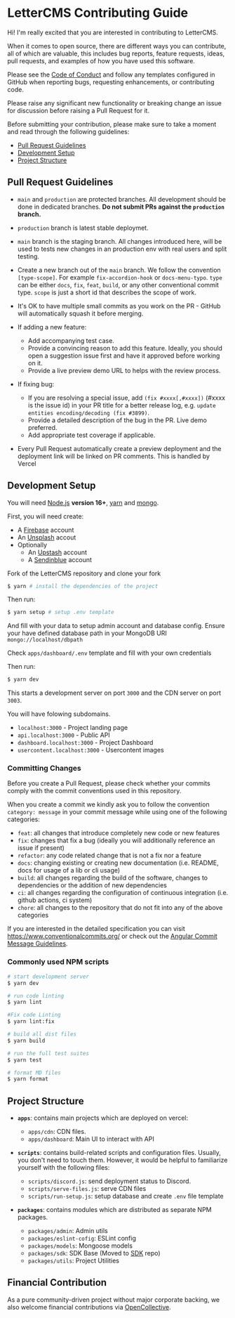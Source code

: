 # LetterCMS Contributing Guide

Hi! I'm really excited that you are interested in contributing to LetterCMS.

When it comes to open source, there are different ways you can contribute, all
of which are valuable, this includes bug reports, feature requests, ideas, pull requests, and examples of how you have used this software.

Please see the [Code of Conduct](https://github.com/lettercms/lettercms/blob/main/.github/CODE_OF_CONDUCT.md) and follow any templates configured in GitHub when reporting bugs, requesting enhancements, or contributing code.

Please raise any significant new functionality or breaking change an issue for discussion before raising a Pull Request for it.

Before submitting your contribution, please make sure to take a moment and read through the following guidelines:

- [Pull Request Guidelines](#pull-request-guidelines)
- [Development Setup](#development-setup)
- [Project Structure](#project-structure)

## Pull Request Guidelines

- `main` and `production` are protected branches. All development should be done in dedicated branches. **Do not submit PRs against the `production` branch.**

- `production` branch is latest stable deploymet.

- `main` branch is the staging branch. All changes introduced here, will be used to tests new changes in an production env with real users and split testing.

- Create a new branch out of the `main` branch. We follow the convention `[type-scope]`. For example `fix-accordion-hook` or `docs-menu-typo`. `type` can be either `docs`, `fix`, `feat`, `build`, or any other conventional commit type. `scope` is just a short id that describes the scope of work.

- It's OK to have multiple small commits as you work on the PR - GitHub will automatically squash it before merging.

- If adding a new feature:

  - Add accompanying test case.
  - Provide a convincing reason to add this feature. Ideally, you should open a suggestion issue first and have it approved before working on it.
  - Provide a live preview demo URL to helps with the review process.

- If fixing bug:

  - If you are resolving a special issue, add `(fix #xxxx[,#xxxx])` (#xxxx is the issue id) in your PR title for a better release log, e.g. `update entities encoding/decoding (fix #3899)`.
  - Provide a detailed description of the bug in the PR. Live demo preferred.
  - Add appropriate test coverage if applicable.

- Every Pull Request automatically create a preview deployment and the deployment link will be linked on PR comments. This is handled by Vercel

## Development Setup

You will need [Node.js](https://nodejs.org) **version 16+**, [yarn](https://yarnpkg.com/en/docs/install) and [mongo](https://www.mongodb.com).

First, you will need create:

- A [Firebase](https://firebase.google.com) account
- An [Unsplash](https://unsplash.com) accout
- Optionally
  - An [Upstash](https://upstash.com/) account
  - A [Sendinblue](https://sendinblue.com/) account

Fork of the LetterCMS repository and clone your fork

```bash
$ yarn # install the dependencies of the project
```

Then run:

```bash
$ yarn setup # setup .env template
```

And fill with your data to setup admin account and database config. Ensure your have defined database path in your MongoDB URI `mongo://localhost/dbpath`

Check `apps/dashboard/.env` template and fill with your own credentials

Then run:

```bash
$ yarn dev
```

This starts a development server on port `3000` and the CDN server on port `3003`.

You will have folowing subdomains.

- `localhost:3000` - Project landing page
- `api.localhost:3000` - Public API
- `dashboard.localhost:3000` - Project Dashboard
- `usercontent.localhost:3000` - Usercontent images

### Committing Changes

Before you create a Pull Request, please check whether your commits comply with
the commit conventions used in this repository.

When you create a commit we kindly ask you to follow the convention
`category: message` in your commit message while using one of
the following categories:

- `feat`: all changes that introduce completely new code or new features
- `fix`: changes that fix a bug (ideally you will additionally reference an issue if present)
- `refactor`: any code related change that is not a fix nor a feature
- `docs`: changing existing or creating new documentation (i.e. README, docs for usage of a lib or cli usage)
- `build`: all changes regarding the build of the software, changes to dependencies or the addition of new dependencies
- `ci`: all changes regarding the configuration of continuous integration (i.e. github actions, ci system)
- `chore`: all changes to the repository that do not fit into any of the above categories

If you are interested in the detailed specification you can visit
https://www.conventionalcommits.org/ or check out the [Angular Commit Message Guidelines](https://github.com/angular/angular/blob/22b96b9/CONTRIBUTING.md#-commit-message-guidelines).

### Commonly used NPM scripts

```bash
# start development server
$ yarn dev

# run code linting
$ yarn lint

#Fix code Linting
$ yarn lint:fix

# build all dist files
$ yarn build

# run the full test suites
$ yarn test

# format MD files
$ yarn format
```

## Project Structure

- **`apps`**: contains main projects which are deployed on vercel:

  - `apps/cdn`: CDN files.
  - `apps/dashboard`: Main UI to interact with API

- **`scripts`**: contains build-related scripts and configuration files. Usually, you don't need to touch them. However, it would be helpful to familiarize yourself with the following files:

  - `scripts/discord.js`: send deployment status to Discord.
  - `scripts/serve-files.js`: serve CDN files
  - `scripts/run-setup.js`: setup database and create `.env` file template

- **`packages`**: contains modules which are distributed as separate NPM packages.
  - `packages/admin`: Admin utils
  - `packages/eslint-cofig`: ESLint config
  - `packages/models`: Mongoose models
  - `packages/sdk`: SDK Base (Moved to [SDK](https://github.com/lettercms/sdk) repo)
  - `packages/utils`: Project Utilities

## Financial Contribution

As a pure community-driven project without major corporate backing, we also welcome financial contributions via [OpenCollective](https://www.opencollective.com/lettercms).
